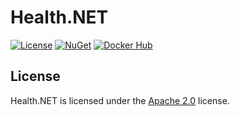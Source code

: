 # Health.NET

[![License](https://img.shields.io/github/license/LXGaming/Health.NET?label=License&cacheSeconds=86400)](https://github.com/LXGaming/Health.NET/blob/main/LICENSE)
[![NuGet](https://img.shields.io/nuget/vpre/LXGaming.Health?label=NuGet)](https://www.nuget.org/packages/LXGaming.Health)
[![Docker Hub](https://img.shields.io/docker/v/lxgaming/health/latest?label=Docker%20Hub)](https://hub.docker.com/r/lxgaming/health)

## License
Health.NET is licensed under the [Apache 2.0](https://github.com/LXGaming/Health.NET/blob/main/LICENSE) license.